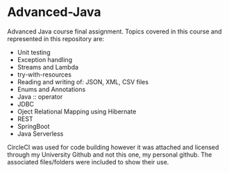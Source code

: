 # Advanced-Java
Advanced Java course final assignment. Topics covered in this course and represented in this repository are:

- Unit testing
- Exception handling
- Streams and Lambda
- try-with-resources
- Reading and writing of: JSON, XML, CSV files
- Enums and Annotations
- Java :: operator
- JDBC
- Oject Relational Mapping using Hibernate
- REST
- SpringBoot
- Java Serverless

CircleCI was used for code building however it was attached and licensed through my University Github and not this one, my personal github. The associated files/folders were included to show their use.
